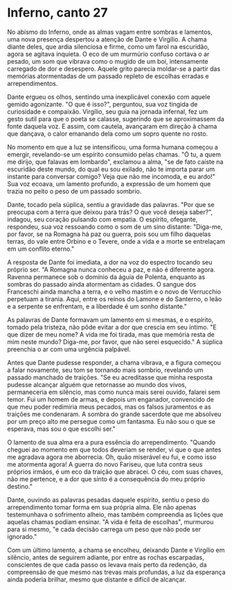 # Inferno, canto 27

No abismo do Inferno, onde as almas vagam entre sombras e lamentos, uma nova presença despertou a atenção de Dante e Virgílio. A chama diante deles, que ardia silenciosa e firme, como um farol na escuridão, agora se agitava inquieta. O eco de um murmúrio confuso cortava o ar pesado, um som que vibrava como o mugido de um boi, intensamente carregado de dor e desespero. Aquele grito parecia moldar-se a partir das memórias atormentadas de um passado repleto de escolhas erradas e arrependimentos.

Dante ergueu os olhos, sentindo uma inexplicável conexão com aquele gemido agonizante. "O que é isso?", perguntou, sua voz tingida de curiosidade e compaixão. Virgílio, seu guia na jornada infernal, fez um gesto sutil para que o poeta se calasse, sugerindo que se aproximassem da fonte daquela voz. E assim, com cautela, avançaram em direção à chama que dançava, o calor emanando dela como um sopro quente no rosto.

No momento em que a luz se intensificou, uma forma humana começou a emergir, revelando-se um espírito consumido pelas chamas. "Ó tu, a quem me dirijo, que falavas em lombardo", exclamou a alma, "se de fato caíste na escuridão deste mundo, do qual eu sou exilado, não te importa parar um instante para conversar comigo? Veja que não me incomoda, e eu ardo!" Sua voz ecoava, um lamento profundo, a expressão de um homem que trazia no peito o peso de um passado sombrio.

Dante, tocado pela súplica, sentiu a gravidade das palavras. "Por que se preocupa com a terra que deixou para trás? O que você deseja saber?", indagou, seu coração pulsando com empatia. O espírito, ofegante, respondeu, sua voz ressoando como o som de um sino distante: "Diga-me, por favor, se na Romagna há paz ou guerra, pois sou um filho daquelas terras, do vale entre Orbino e o Tevere, onde a vida e a morte se entrelaçam em um conflito eterno."

A resposta de Dante foi imediata, a dor na voz do espectro tocando seu próprio ser. "A Romagna nunca conheceu a paz, e não é diferente agora. Ravenna permanece sob o domínio da águia de Polenta, enquanto as sombras do passado ainda atormentam as cidades. O sangue dos Franceschi ainda mancha a terra, e o velho mastim e o novo de Verrucchio perpetuam a tirania. Aqui, entre os reinos do Lamone e do Santerno, o leão e a serpente se enfrentam, e a liberdade é um sonho distante."

As palavras de Dante formavam um lamento em si mesmas, e o espírito, tomado pela tristeza, não pôde evitar a dor que crescia em seu íntimo. "E que dizer de meu nome? A vida me foi tirada, mas que memória resta de mim neste mundo? Diga-me, por favor, que não serei esquecido." A súplica preenchia o ar com uma urgência palpável.

Antes que Dante pudesse responder, a chama vibrava, e a figura começou a falar novamente, seu tom se tornando mais sombrio, revelando um passado manchado de traições. "Se eu acreditasse que minha resposta pudesse alcançar alguém que retornasse ao mundo dos vivos, permaneceria em silêncio, mas como nunca mais serei ouvido, falarei sem temor. Fui um homem de armas, e depois um enganador, convencido de que meu poder redimiria meus pecados, mas os falsos juramentos e as traições me condenaram. A sombra do grande sacerdote que me absolveu por um preço alto me persegue como um fantasma. Eu não sou o que se esperava, mas sou o que escolhi ser."

O lamento de sua alma era a pura essência do arrependimento. "Quando cheguei ao momento em que todos deveriam se render, vi que o que antes me agradava agora me aborrecia. Oh, quão miserável eu fui, e como isso me atormenta agora! A guerra do novo Fariseu, que luta contra seus próprios irmãos, é um eco da traição que abracei. O céu, com suas chaves, não me pertence, e a dor que sinto é a consequência do meu próprio destino."

Dante, ouvindo as palavras pesadas daquele espírito, sentiu o peso do arrependimento tomar forma em sua própria alma. Ele não apenas testemunhava o sofrimento alheio, mas também compreendia as lições que aquelas chamas podiam ensinar. "A vida é feita de escolhas", murmurou para si mesmo, "e cada decisão carrega um peso que não pode ser ignorado."

Com um último lamento, a chama se encolheu, deixando Dante e Virgílio em silêncio, antes de seguirem adiante, por entre as rochas escarpadas, conscientes de que cada passo os levava mais perto da redenção, da compreensão de que mesmo nas trevas mais profundas, a luz da esperança ainda poderia brilhar, mesmo que distante e difícil de alcançar.